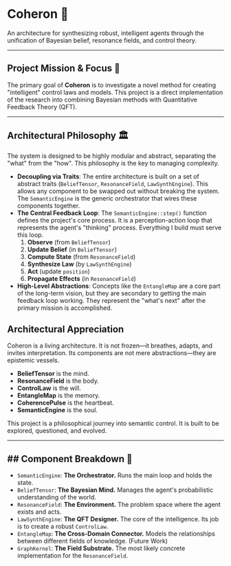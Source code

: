 # Coheron 🧠

An architecture for synthesizing robust, intelligent agents through the unification of Bayesian belief, resonance fields, and control theory.

---
## Project Mission & Focus 🎯
The primary goal of **Coheron** is to investigate a novel method for creating "intelligent" control laws and models. This project is a direct implementation of the research into combining Bayesian methods with Quantitative Feedback Theory (QFT).

---
## Architectural Philosophy 🏛️
The system is designed to be highly modular and abstract, separating the "what" from the "how". This philosophy is the key to managing complexity.

* **Decoupling via Traits**: The entire architecture is built on a set of abstract traits (`BeliefTensor`, `ResonanceField`, `LawSynthEngine`). This allows any component to be swapped out without breaking the system. The `SemanticEngine` is the generic orchestrator that wires these components together.
* **The Central Feedback Loop**: The `SemanticEngine::step()` function defines the project's core process. It is a perception-action loop that represents the agent's "thinking" process. Everything I build must serve this loop.
    1.  **Observe** (from `BeliefTensor`)
    2.  **Update Belief** (in `BeliefTensor`)
    3.  **Compute State** (from `ResonanceField`)
    4.  **Synthesize Law** (by `LawSynthEngine`)
    5.  **Act** (update `position`)
    6.  **Propagate Effects** (in `ResonanceField`)
* **High-Level Abstractions**: Concepts like the `EntangleMap` are a core part of the long-term vision, but they are secondary to getting the main feedback loop working. They represent the "what's next" after the primary mission is accomplished.

## Architectural Appreciation

Coheron is a living architecture. It is not frozen—it breathes, adapts, and invites interpretation. Its components are not mere abstractions—they are epistemic vessels.

- **BeliefTensor** is the mind.
- **ResonanceField** is the body.
- **ControlLaw** is the will.
- **EntangleMap** is the memory.
- **CoherencePulse** is the heartbeat.
- **SemanticEngine** is the soul.

This project is a philosophical journey into semantic control. It is built to be explored, questioned, and evolved.

---
## ## Component Breakdown 🧩
* `SemanticEngine`: **The Orchestrator.** Runs the main loop and holds the state.
* `BeliefTensor`: **The Bayesian Mind.** Manages the agent's probabilistic understanding of the world.
* `ResonanceField`: **The Environment.** The problem space where the agent exists and acts.
* `LawSynthEngine`: **The QFT Designer.** The core of the intelligence. Its job is to create a robust `ControlLaw`.
* `EntangleMap`: **The Cross-Domain Connector.** Models the relationships between different fields of knowledge. (Future Work)
* `GraphKernel`: **The Field Substrate.** The most likely concrete implementation for the `ResonanceField`.
